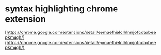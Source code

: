 <!--
id: 2524119259
link: http://tumblr.atmos.org/post/2524119259/syntax-highlighting-chrome-extension
slug: syntax-highlighting-chrome-extension
date: Wed Dec 29 2010 23:01:39 GMT-0800 (PST)
publish: 2010-12-029
tags: 
title: syntax highlighting chrome extension
-->


syntax highlighting chrome extension
====================================

[https://chrome.google.com/extensions/detail/epmaefhielclhlnmjofcdapbeepkmggh/](https://chrome.google.com/extensions/detail/epmaefhielclhlnmjofcdapbeepkmggh/)

